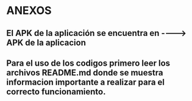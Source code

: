 # ANEXOS 

## El APK de la aplicación se encuentra en ----> APK de la aplicacion

## Para el uso de los codigos primero leer los archivos README.md donde se muestra informacion importante a realizar para el correcto funcionamiento.
